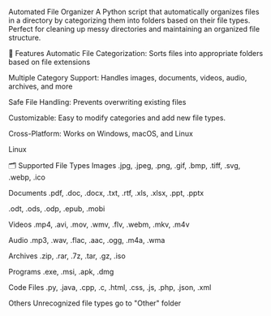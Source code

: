 Automated File Organizer
A Python script that automatically organizes files in a directory by categorizing them into folders based on their file types. Perfect for cleaning up messy directories and maintaining an organized file structure.

📁 Features
Automatic File Categorization: Sorts files into appropriate folders based on file extensions

Multiple Category Support: Handles images, documents, videos, audio, archives, and more

Safe File Handling: Prevents overwriting existing files

Customizable: Easy to modify categories and add new file types.

Cross-Platform: Works on Windows, macOS, and Linux

Linux

🗂️ Supported File Types
Images
.jpg, .jpeg, .png, .gif, .bmp, .tiff, .svg, .webp, .ico

Documents
.pdf, .doc, .docx, .txt, .rtf, .xls, .xlsx, .ppt, .pptx

.odt, .ods, .odp, .epub, .mobi

Videos
.mp4, .avi, .mov, .wmv, .flv, .webm, .mkv, .m4v

Audio
.mp3, .wav, .flac, .aac, .ogg, .m4a, .wma

Archives
.zip, .rar, .7z, .tar, .gz, .iso

Programs
.exe, .msi, .apk, .dmg

Code Files
.py, .java, .cpp, .c, .html, .css, .js, .php, .json, .xml

Others
Unrecognized file types go to "Other" folder

